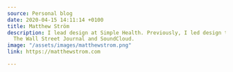 ```yaml
---
source: Personal blog
date: 2020-04-15 14:11:14 +0100
title: Matthew Ström
description: I lead design at Simple Health. Previously, I led design teams at Bitly,
  The Wall Street Journal and SoundCloud.
image: "/assets/images/matthewstrom.png"
link: https://matthewstrom.com

---
```

